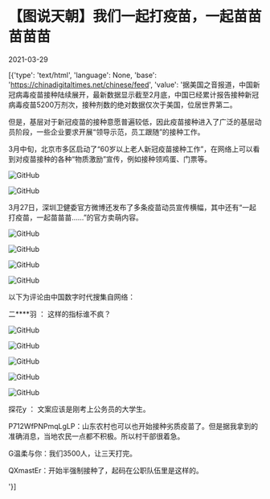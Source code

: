 # 【图说天朝】我们一起打疫苗，一起苗苗苗苗苗

2021-03-29

[{'type': 'text/html', 'language': None, 'base': 'https://chinadigitaltimes.net/chinese/feed', 'value': '据美国之音报道，中国新冠病毒疫苗接种陆续展开，最新数据显示截至2月底，中国已经累计报告接种新冠病毒疫苗5200万剂次，接种剂数的绝对数据仅次于美国，位居世界第二。

但是，基层对于新冠疫苗的接种意愿普遍较低，因此疫苗接种进入了广泛的基层动员阶段，一些企业要求开展“领导示范，员工跟随”的接种工作。

3月中旬，北京市多区启动了“60岁以上老人新冠疫苗接种工作”，在网络上可以看到对疫苗接种的各种“物质激励”宣传，例如接种领鸡蛋、门票等。

![GitHub](https://chinadigitaltimes.net/chinese/files/2021/03/image-1617011383519.png)

![GitHub](https://chinadigitaltimes.net/chinese/files/2021/03/image-1617011393945.png)

3月27日，深圳卫健委官方微博还发布了多条疫苗动员宣传横幅，其中还有“一起打疫苗，一起苗苗苗&#8230;&#8230;”的官方卖萌内容。

![GitHub](https://chinadigitaltimes.net/chinese/files/2021/03/image-1617005245548.png)

![GitHub](https://chinadigitaltimes.net/chinese/files/2021/03/image-1617012263005.png)

![GitHub](https://chinadigitaltimes.net/chinese/files/2021/03/image-1617012279127.png)

![GitHub](https://chinadigitaltimes.net/chinese/files/2021/03/image-1617012295757.png)

以下为评论由中国数字时代搜集自网络：



二****羽 ： 这样的指标谁不疯？

![GitHub](https://chinadigitaltimes.net/chinese/files/2021/03/image-1617012829247.png)

![GitHub](https://chinadigitaltimes.net/chinese/files/2021/03/image-1617012794821.png)

![GitHub](https://chinadigitaltimes.net/chinese/files/2021/03/image-1617013080775.png)

![GitHub](https://chinadigitaltimes.net/chinese/files/2021/03/image-1617013123008.png)

![GitHub](https://chinadigitaltimes.net/chinese/files/2021/03/image-1617013281821.png)

探花y ： 文案应该是刚考上公务员的大学生。

P712WfPNPmqLgLP：山东农村也可以也开始接种劣质疫苗了。但是据我拿到的准确消息，当地农民一点都不积极。所以村干部很着急。

G温柔与你：我们3500人，让三天打完。

QXmastEr：开始半强制接种了，起码在公职队伍里是这样的。

'}]
